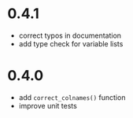 # 0.4.1
- correct typos in documentation
- add type check for variable lists

# 0.4.0
- add `correct_colnames()` function
- improve unit tests

